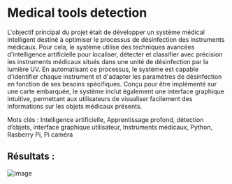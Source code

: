 # Medical tools detection
L'objectif principal du projet était de développer un système médical
intelligent destiné à optimiser le processus de désinfection des instruments médicaux. Pour
cela, le système utilise des techniques avancées d'intelligence artificielle pour localiser,
détecter et classifier avec précision les instruments médicaux situés dans une unité de
désinfection par la lumière UV. En automatisant ce processus, le système est capable
d'identifier chaque instrument et d'adapter les paramètres de désinfection en fonction de ses
besoins spécifiques. Conçu pour être implémenté sur une carte embarquée, le système
inclut également une interface graphique intuitive, permettant aux utilisateurs de visualiser
facilement des informations sur les objets médicaux présents.


Mots clés : Intelligence artificielle, Apprentissage profond, détection d’objets, interface
graphique utilisateur, Instruments médicaux, Python, Rasberry Pi, Pi caméra

## Résultats : 
![image](https://github.com/user-attachments/assets/1727ced0-2cd2-44cd-ad6d-8e49f3978b94)
